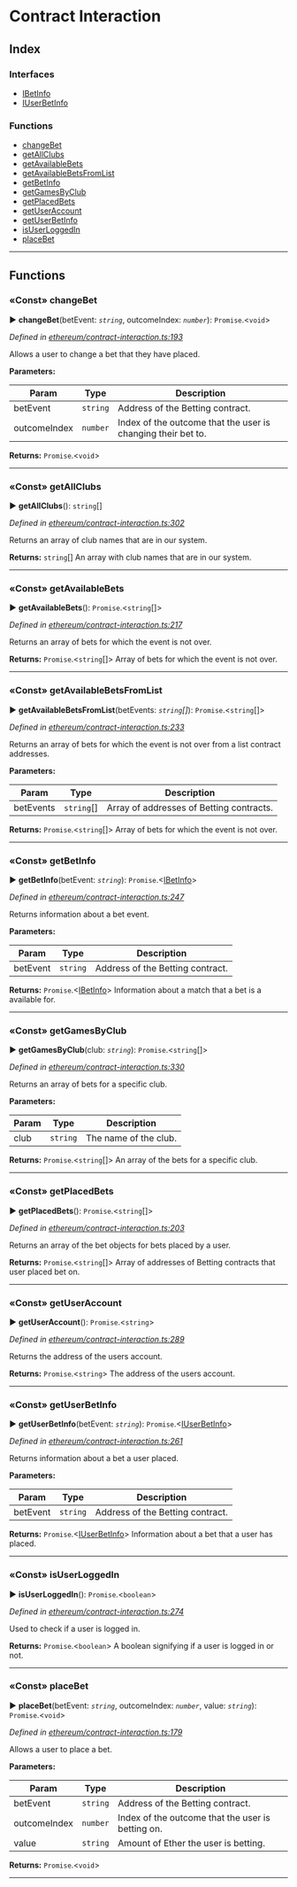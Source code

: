 # Contract Interaction

## Index

### Interfaces

* [IBetInfo](ibetinfo.md)
* [IUserBetInfo](iuserbetinfo.md)


### Functions

* [changeBet](README.md#changebet)
* [getAllClubs](README.md#getallclubs)
* [getAvailableBets](README.md#getavailablebets)
* [getAvailableBetsFromList](README.md#getavailablebetsfromlist)
* [getBetInfo](README.md#getbetinfo)
* [getGamesByClub](README.md#getgamesbyclub)
* [getPlacedBets](README.md#getplacedbets)
* [getUserAccount](README.md#getuseraccount)
* [getUserBetInfo](README.md#getuserbetinfo)
* [isUserLoggedIn](README.md#isuserloggedin)
* [placeBet](README.md#placebet)



---
## Functions
<a id="changebet"></a>

### «Const» changeBet

► **changeBet**(betEvent: *`string`*, outcomeIndex: *`number`*): `Promise`.<`void`>



*Defined in [ethereum/contract-interaction.ts:193](https://github.com/swapnilraj/EBeth-frontend/blob/d9ed455/src/ethereum/contract-interaction.ts#L193)*



Allows a user to change a bet that they have placed.


**Parameters:**

| Param | Type | Description |
| ------ | ------ | ------ |
| betEvent | `string`   |  Address of the Betting contract. |
| outcomeIndex | `number`   |  Index of the outcome that the user is changing their bet to. |





**Returns:** `Promise`.<`void`>





___

<a id="getallclubs"></a>

### «Const» getAllClubs

► **getAllClubs**(): `string`[]



*Defined in [ethereum/contract-interaction.ts:302](https://github.com/swapnilraj/EBeth-frontend/blob/d9ed455/src/ethereum/contract-interaction.ts#L302)*



Returns an array of club names that are in our system.




**Returns:** `string`[]
An array with club names that are in our system.






___

<a id="getavailablebets"></a>

### «Const» getAvailableBets

► **getAvailableBets**(): `Promise`.<`string`[]>



*Defined in [ethereum/contract-interaction.ts:217](https://github.com/swapnilraj/EBeth-frontend/blob/d9ed455/src/ethereum/contract-interaction.ts#L217)*



Returns an array of bets for which the event is not over.




**Returns:** `Promise`.<`string`[]>
Array of bets for which the event is not over.






___

<a id="getavailablebetsfromlist"></a>

### «Const» getAvailableBetsFromList

► **getAvailableBetsFromList**(betEvents: *`string`[]*): `Promise`.<`string`[]>



*Defined in [ethereum/contract-interaction.ts:233](https://github.com/swapnilraj/EBeth-frontend/blob/d9ed455/src/ethereum/contract-interaction.ts#L233)*



Returns an array of bets for which the event is not over from a list contract addresses.


**Parameters:**

| Param | Type | Description |
| ------ | ------ | ------ |
| betEvents | `string`[]   |  Array of addresses of Betting contracts. |





**Returns:** `Promise`.<`string`[]>
Array of bets for which the event is not over.






___

<a id="getbetinfo"></a>

### «Const» getBetInfo

► **getBetInfo**(betEvent: *`string`*): `Promise`.<[IBetInfo](ibetinfo.md)>



*Defined in [ethereum/contract-interaction.ts:247](https://github.com/swapnilraj/EBeth-frontend/blob/d9ed455/src/ethereum/contract-interaction.ts#L247)*



Returns information about a bet event.


**Parameters:**

| Param | Type | Description |
| ------ | ------ | ------ |
| betEvent | `string`   |  Address of the Betting contract. |





**Returns:** `Promise`.<[IBetInfo](ibetinfo.md)>
Information about a match that a bet is a available for.






___

<a id="getgamesbyclub"></a>

### «Const» getGamesByClub

► **getGamesByClub**(club: *`string`*): `Promise`.<`string`[]>



*Defined in [ethereum/contract-interaction.ts:330](https://github.com/swapnilraj/EBeth-frontend/blob/d9ed455/src/ethereum/contract-interaction.ts#L330)*



Returns an array of bets for a specific club.


**Parameters:**

| Param | Type | Description |
| ------ | ------ | ------ |
| club | `string`   |  The name of the club. |





**Returns:** `Promise`.<`string`[]>
An array of the bets for a specific club.






___

<a id="getplacedbets"></a>

### «Const» getPlacedBets

► **getPlacedBets**(): `Promise`.<`string`[]>



*Defined in [ethereum/contract-interaction.ts:203](https://github.com/swapnilraj/EBeth-frontend/blob/d9ed455/src/ethereum/contract-interaction.ts#L203)*



Returns an array of the bet objects for bets placed by a user.




**Returns:** `Promise`.<`string`[]>
Array of addresses of Betting contracts that user placed bet on.






___

<a id="getuseraccount"></a>

### «Const» getUserAccount

► **getUserAccount**(): `Promise`.<`string`>



*Defined in [ethereum/contract-interaction.ts:289](https://github.com/swapnilraj/EBeth-frontend/blob/d9ed455/src/ethereum/contract-interaction.ts#L289)*



Returns the address of the users account.




**Returns:** `Promise`.<`string`>
The address of the users account.






___

<a id="getuserbetinfo"></a>

### «Const» getUserBetInfo

► **getUserBetInfo**(betEvent: *`string`*): `Promise`.<[IUserBetInfo](iuserbetinfo.md)>



*Defined in [ethereum/contract-interaction.ts:261](https://github.com/swapnilraj/EBeth-frontend/blob/d9ed455/src/ethereum/contract-interaction.ts#L261)*



Returns information about a bet a user placed.


**Parameters:**

| Param | Type | Description |
| ------ | ------ | ------ |
| betEvent | `string`   |  Address of the Betting contract. |





**Returns:** `Promise`.<[IUserBetInfo](iuserbetinfo.md)>
Information about a bet that a user has placed.






___

<a id="isuserloggedin"></a>

### «Const» isUserLoggedIn

► **isUserLoggedIn**(): `Promise`.<`boolean`>



*Defined in [ethereum/contract-interaction.ts:274](https://github.com/swapnilraj/EBeth-frontend/blob/d9ed455/src/ethereum/contract-interaction.ts#L274)*



Used to check if a user is logged in.




**Returns:** `Promise`.<`boolean`>
A boolean signifying if a user is logged in or not.






___

<a id="placebet"></a>

### «Const» placeBet

► **placeBet**(betEvent: *`string`*, outcomeIndex: *`number`*, value: *`string`*): `Promise`.<`void`>



*Defined in [ethereum/contract-interaction.ts:179](https://github.com/swapnilraj/EBeth-frontend/blob/d9ed455/src/ethereum/contract-interaction.ts#L179)*



Allows a user to place a bet.


**Parameters:**

| Param | Type | Description |
| ------ | ------ | ------ |
| betEvent | `string`   |  Address of the Betting contract. |
| outcomeIndex | `number`   |  Index of the outcome that the user is betting on. |
| value | `string`   |  Amount of Ether the user is betting. |





**Returns:** `Promise`.<`void`>





___


